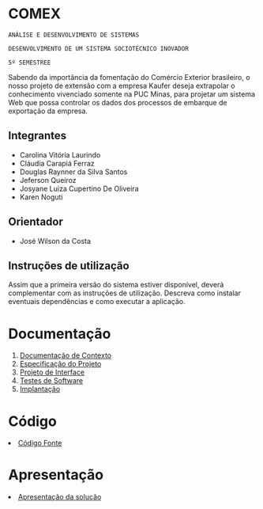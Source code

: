 # COMEX

`ANÁLISE E DESENVOLVIMENTO DE SISTEMAS`

`DESENVOLVIMENTO DE UM SISTEMA SOCIOTÉCNICO INOVADOR`

`5º SEMESTREE`

Sabendo da importância da fomentação do Comércio Exterior brasileiro, o nosso projeto de extensão com a empresa Kaufer deseja extrapolar o conhecimento vivenciado somente na PUC Minas, para projetar um sistema Web que possa controlar os dados dos processos de embarque de exportação da empresa.

## Integrantes

* Carolina Vitória Laurindo
* Cláudia Carapiá Ferraz
* Douglas Raynner da Silva Santos
* Jeferson Queiroz
* Josyane Luiza Cupertino De Oliveira
* Karen Noguti

## Orientador

* José Wilson da Costa

## Instruções de utilização

Assim que a primeira versão do sistema estiver disponível, deverá complementar com as instruções de utilização. Descreva como instalar eventuais dependências e como executar a aplicação.

# Documentação

<ol>
<li><a href="documentos/01-Documentação de Contexto.md"> Documentação de Contexto</a></li>
<li><a href="documentos/02-Especificação do Projeto.md"> Especificação do Projeto</a></li>
<li><a href="documentos/03-Projeto de Interface.md"> Projeto de Interface</a></li>
<li><a href="documentos/04-Testes de Software.md"> Testes de Software</a></li>
<li><a href="documentos/05-Implantação.md"> Implantação</a></li>
</ol>

# Código

<li><a href="src/README.md"> Código Fonte</a></li>

# Apresentação

<li><a href="presentation/README.md"> Apresentação da solução</a></li>
